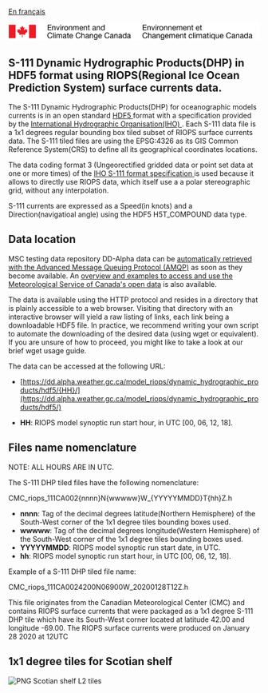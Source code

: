 [En français](readme_riops_S111-datamart-alpha_fr.md)

![ECCC logo](../../img_eccc-logo.png)

## S-111 Dynamic Hydrographic Products(DHP) in HDF5 format using RIOPS(Regional Ice Ocean Prediction System) surface currents data. 

The S-111 Dynamic Hydrographic Products(DHP) for oceanographic models currents is in an open standard [ HDF5 ](https://www.hdfgroup.org/solutions/hdf5/) format with a specification provided by the [ International Hydrographic Organisation(IHO) ](https://iho.int). Each S-111 data file is a 1x1 degrees regular bounding box tiled subset of RIOPS surface currents data. The S-111 tiled files are using the EPSG:4326 as its GIS Common Reference System(CRS) to define all its geographical coordinates locations.

The data coding format 3 (Ungeorectified gridded data or point set data at one or more times) of the [ IHO S-111 format specification ](http://registry.iho.int/beta/productspec/view.do?idx=168&product_ID=S-111&statusS=5&domainS=ALL&category=product_ID&searchValue=) is used because it allows to directly use RIOPS data, which itself use a a polar stereographic grid, without any interpolation.

S-111 currents are expressed as a Speed(in knots) and a Direction(navigatioal angle) using the HDF5 H5T_COMPOUND data type.

## Data location

MSC testing data repository DD-Alpha data can be [automatically retrieved with the Advanced Message Queuing Protocol (AMQP)](../../msc-datamart/amqp_en.md) as soon as they become available. An [overview and examples to access and use the Meteorological Service of Canada's open data](../../usage/readme_en.md) is also available.

The data is available using the HTTP protocol and resides in a directory that is plainly accessible to a web browser. Visiting that directory with an interactive browser will yield a raw listing of links, each link being a downloadable HDF5 file. In practice, we recommend writing your own script to automate the downloading of the desired data (using wget or equivalent). If you are unsure of how to proceed, you might like to take a look at our brief wget usage guide.

The data can be accessed at the following URL:

* [https://dd.alpha.weather.gc.ca/model_riops/dynamic_hydrographic_products/hdf5/{HH}/](https://dd.alpha.weather.gc.ca/model_riops/dynamic_hydrographic_products/hdf5/)

* __HH__: RIOPS model synoptic run start hour, in UTC [00, 06, 12, 18].

## Files name nomenclature

NOTE: ALL HOURS ARE IN UTC.

The S-111 DHP tiled files have the following nomenclature:

CMC_riops_111CA002{nnnn}N{wwwww}W_{YYYYYMMDD}T{hh}Z.h

* __nnnn__: Tag of the decimal degrees latitude(Northern Hemisphere) of the South-West corner of the 1x1 degree tiles bounding boxes used.
* __wwwww__: Tag of the decimal degrees longitude(Western Hemisphere) of the South-West corner of the 1x1 degree tiles bounding boxes used.
* __YYYYYMMDD__: RIOPS model synoptic run start date, in UTC.
* __hh__: RIOPS model synoptic run start hour, in UTC [00, 06, 12, 18].

Example of a S-111 DHP tiled file name:

CMC_riops_111CA0024200N06900W_20200128T12Z.h

This file originates from the Canadian Meteorological Center (CMC) and contains RIOPS surface currents that were packaged as a 1x1 degree S-111 DHP tile which have its South-West corner located at latitude 42.00 and longitude -69.00. The RIOPS surface currents were produced on January 28 2020 at 12UTC 

## 1x1 degree tiles for Scotian shelf
![PNG Scotian shelf L2 tiles](NovaScotiaLL2Tiles.png)

